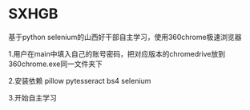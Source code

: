 # SXHGB

基于python selenium的山西好干部自主学习，使用360chrome极速浏览器

1.用户在main中填入自己的账号密码，把对应版本的chromedrive放到360chrome.exe同一文件夹下

2.安装依赖  pillow pytesseract bs4 selenium 

3.开始自主学习
